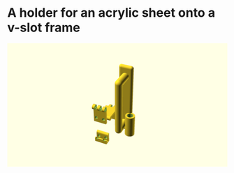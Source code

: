 # A holder for an acrylic sheet onto a v-slot frame

![Generated display preview](render/display.png "Generated display preview")
